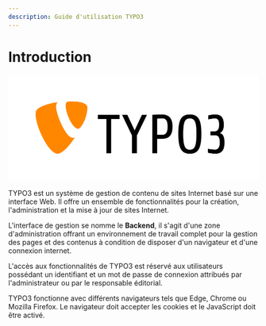 ```yaml
---
description: Guide d'utilisation TYPO3
---
```


# Introduction

[![Logo TYPO3](https://github.com/AgrosupDijon-DSI/guide-utilisateur-t3cem/raw/master/.gitbook/assets/logo_typo3-1.svg?sanitize=true)](https://github.com/AgrosupDijon-DSI/guide-utilisateur-t3cem/blob/master/.gitbook/assets/logo_typo3-1.svg)

TYPO3 est un système de gestion de contenu de sites Internet basé sur une interface Web. Il offre un ensemble de fonctionnalités pour la création, l'administration et la mise à jour de sites Internet.

L'interface de gestion se nomme le **Backend**, il s'agit d'une zone d'administration offrant un environnement de travail complet pour la gestion des pages et des contenus à condition de disposer d'un navigateur et d'une connexion internet.

L'accès aux fonctionnalités de TYPO3 est réservé aux utilisateurs possédant un identifiant et un mot de passe de connexion attribués par l'administrateur ou par le responsable éditorial.

TYPO3 fonctionne avec différents navigateurs tels que Edge, Chrome ou Mozilla Firefox. Le navigateur doit accepter les cookies et le JavaScript doit être activé.


